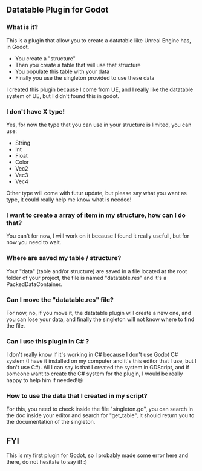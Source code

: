 ## Datatable Plugin for Godot
### What is it?
This is a plugin that allow you to create a datatable like Unreal Engine has, in Godot.
- You create a "structure"
- Then you create a table that will use that structure
- You populate this table with your data
- Finally you use the singleton provided to use these data

I created this plugin because I come from UE, and I really like the datatable system of UE, but I didn't found this in godot.

### I don't have X type!
Yes, for now the type that you can use in your structure is limited, you can use:
- String
- Int
- Float
- Color
- Vec2
- Vec3
- Vec4

Other type will come with futur update, but please say what you want as type, it could really help me know what is needed!

### I want to create a array of item in my structure, how can I do that?
You can't for now, I will work on it because I found it really usefull, but for now you need to wait.

### Where are saved my table / structure?
Your "data" (table and/or structure) are saved in a file located at the root folder of your project, the file is named "datatable.res" and it's a PackedDataContainer.

### Can I move the "datatable.res" file?
For now, no, if you move it, the datatable plugin will create a new one, and you can lose your data, and finally the singleton will not know where to find the file.

### Can I use this plugin in C# ?
I don't really know if it's working in C# because I don't use Godot C# system (I have it installed on my computer and it's this editor that I use, but I don't use C#). All I can say is that I created the system in GDScript, and if someone want to create the C# system for the plugin, I would be really happy to help him if needed!😃

### How to use the data that I created in my script?
For this, you need to check inside the file "singleton.gd", you can search in the doc inside your editor and search for "get_table", it should return you to the documentation of the singleton.

## FYI
This is my first plugin for Godot, so I probably made some error here and there, do not hesitate to say it! :)
